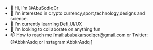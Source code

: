- 👋 Hi, I’m @AbuSodiqCr
- 👀 I’m interested in crypto currency,sport,technology,designs and science. 
- 🌱 I’m currently learning Defi,UI/UX
- 💞️ I’m looking to collaborate on anything fun
- 📫 How to reach me [mail:abubakarsodiqcr@gmail.com or Twitter: @AbbkrAsdq or Instagram:AbbkrAsdq ]

<!---
AbuSodiqCr/AbuSodiqCr is a ✨ special ✨ repository because its `README.md` (this file) appears on your GitHub profile.
You can click the Preview link to take a look at your changes.
--->
